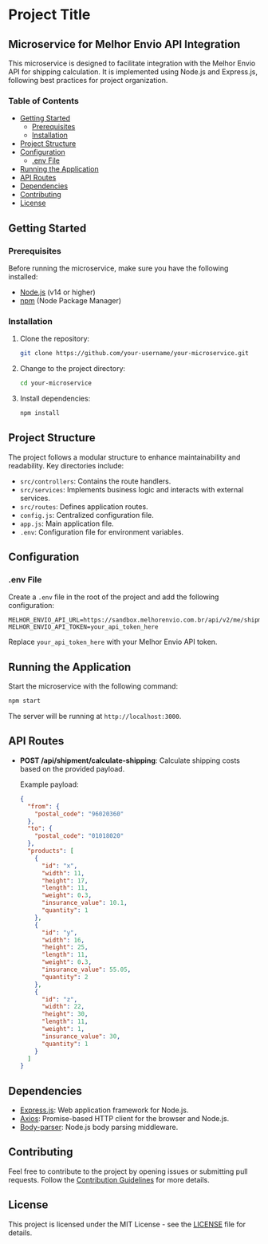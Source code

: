 # Project Title

## Microservice for Melhor Envio API Integration

This microservice is designed to facilitate integration with the Melhor Envio API for shipping calculation. It is implemented using Node.js and Express.js, following best practices for project organization.

### Table of Contents

- [Getting Started](#getting-started)
  - [Prerequisites](#prerequisites)
  - [Installation](#installation)
- [Project Structure](#project-structure)
- [Configuration](#configuration)
  - [.env File](#env-file)
- [Running the Application](#running-the-application)
- [API Routes](#api-routes)
- [Dependencies](#dependencies)
- [Contributing](#contributing)
- [License](#license)

## Getting Started

### Prerequisites

Before running the microservice, make sure you have the following installed:

- [Node.js](https://nodejs.org/) (v14 or higher)
- [npm](https://www.npmjs.com/) (Node Package Manager)

### Installation

1. Clone the repository:

   ```bash
   git clone https://github.com/your-username/your-microservice.git
   ```

2. Change to the project directory:

   ```bash
   cd your-microservice
   ```

3. Install dependencies:

   ```bash
   npm install
   ```

## Project Structure

The project follows a modular structure to enhance maintainability and readability. Key directories include:

- `src/controllers`: Contains the route handlers.
- `src/services`: Implements business logic and interacts with external services.
- `src/routes`: Defines application routes.
- `config.js`: Centralized configuration file.
- `app.js`: Main application file.
- `.env`: Configuration file for environment variables.

## Configuration

### .env File

Create a `.env` file in the root of the project and add the following configuration:

```env
MELHOR_ENVIO_API_URL=https://sandbox.melhorenvio.com.br/api/v2/me/shipment/calculate
MELHOR_ENVIO_API_TOKEN=your_api_token_here
```

Replace `your_api_token_here` with your Melhor Envio API token.

## Running the Application

Start the microservice with the following command:

```bash
npm start
```

The server will be running at `http://localhost:3000`.

## API Routes

- **POST /api/shipment/calculate-shipping**: Calculate shipping costs based on the provided payload.

  Example payload:

  ```json
  {
    "from": {
      "postal_code": "96020360"
    },
    "to": {
      "postal_code": "01018020"
    },
    "products": [
      {
        "id": "x",
        "width": 11,
        "height": 17,
        "length": 11,
        "weight": 0.3,
        "insurance_value": 10.1,
        "quantity": 1
      },
      {
        "id": "y",
        "width": 16,
        "height": 25,
        "length": 11,
        "weight": 0.3,
        "insurance_value": 55.05,
        "quantity": 2
      },
      {
        "id": "z",
        "width": 22,
        "height": 30,
        "length": 11,
        "weight": 1,
        "insurance_value": 30,
        "quantity": 1
      }
    ]
  }
  ```

## Dependencies

- [Express.js](https://expressjs.com/): Web application framework for Node.js.
- [Axios](https://axios-http.com/): Promise-based HTTP client for the browser and Node.js.
- [Body-parser](https://www.npmjs.com/package/body-parser): Node.js body parsing middleware.

## Contributing

Feel free to contribute to the project by opening issues or submitting pull requests. Follow the [Contribution Guidelines](CONTRIBUTING.md) for more details.

## License

This project is licensed under the MIT License - see the [LICENSE](LICENSE) file for details.